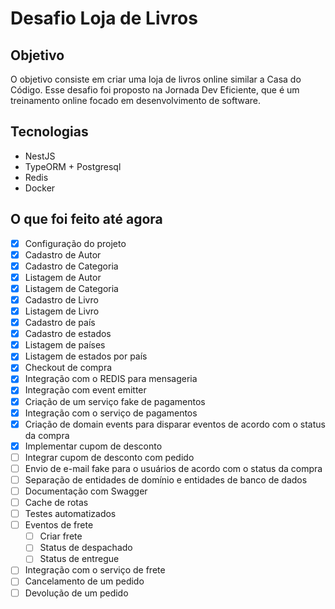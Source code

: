 # Desafio Loja de Livros

## Objetivo

O objetivo consiste em criar uma loja de livros online similar a Casa do Código. Esse desafio foi proposto na Jornada Dev Eficiente, que é um treinamento online focado em desenvolvimento de software.

## Tecnologias

- NestJS
- TypeORM + Postgresql
- Redis
- Docker

## O que foi feito até agora

- [x] Configuração do projeto
- [x] Cadastro de Autor
- [x] Cadastro de Categoria
- [x] Listagem de Autor
- [x] Listagem de Categoria
- [x] Cadastro de Livro
- [x] Listagem de Livro
- [x] Cadastro de país
- [x] Cadastro de estados
- [x] Listagem de países
- [x] Listagem de estados por país
- [x] Checkout de compra
- [x] Integração com o REDIS para mensageria
- [x] Integração com event emitter
- [x] Criação de um serviço fake de pagamentos
- [x] Integração com o serviço de pagamentos
- [x] Criação de domain events para disparar eventos de acordo com o status da compra
- [x] Implementar cupom de desconto
- [ ] Integrar cupom de desconto com pedido
- [ ] Envio de e-mail fake para o usuários de acordo com o status da compra
- [ ] Separação de entidades de domínio e entidades de banco de dados
- [ ] Documentação com Swagger
- [ ] Cache de rotas
- [ ] Testes automatizados
- [ ] Eventos de frete
  - [ ] Criar frete
  - [ ] Status de despachado
  - [ ] Status de entregue
- [ ] Integração com o serviço de frete
- [ ] Cancelamento de um pedido
- [ ] Devolução de um pedido
